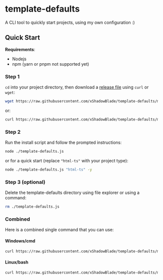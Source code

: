 # template-defaults

A CLI tool to quickly start projects, using my own configuration :)

## Quick Start

**Requirements**:

- Nodejs
- npm (yarn or pnpm not supported yet)

### Step 1

`cd` into your project directory, then download a [release file](https://github.com/xShadowBlade/template-defaults/blob/main/dist/index.js) using `curl` or `wget`:

```bash
wget https://raw.githubusercontent.com/xShadowBlade/template-defaults/main/dist/index.js -o template-defaults.js
```

or:

```bash
curl https://raw.githubusercontent.com/xShadowBlade/template-defaults/main/dist/index.js -o template-defaults.js
```

### Step 2

Run the install script and follow the prompted instructions:

```bash
node ./template-defaults.js
```

or for a quick start (replace `"html-ts"` with your project type):

```bash
node ./template-defaults.js "html-ts" -y
```

### Step 3 (optional)

Delete the template-defaults directory using file explorer or using a command:

```bash
rm ./template-defaults.js
```

### Combined

Here is a combined single command that you can use:

#### Windows/cmd

```bash
curl https://raw.githubusercontent.com/xShadowBlade/template-defaults/main/dist/index.js -o template-defaults.js ; node ./template-defaults.js ; del ./template-defaults.js
```

#### Linux/bash

```bash
curl https://raw.githubusercontent.com/xShadowBlade/template-defaults/main/dist/index.js -o template-defaults.js && node ./template-defaults.js && rm ./template-defaults.js
```
